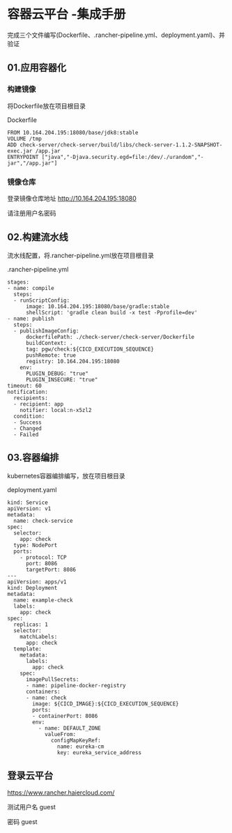 # 容器云平台 -集成手册

完成三个文件编写(Dockerfile、.rancher-pipeline.yml、deployment.yaml)、并验证

## 01.应用容器化

### 构建镜像

将Dockerfile放在项目根目录

Dockerfile

```
FROM 10.164.204.195:18080/base/jdk8:stable
VOLUME /tmp
ADD check-server/check-server/build/libs/check-server-1.1.2-SNAPSHOT-exec.jar /app.jar
ENTRYPOINT ["java","-Djava.security.egd=file:/dev/./urandom","-jar","/app.jar"]
```

### 镜像仓库

登录镜像仓库地址 http://10.164.204.195:18080

请注册用户名密码

## 02.构建流水线

流水线配置，将.rancher-pipeline.yml放在项目根目录

.rancher-pipeline.yml

```
stages:
- name: compile
  steps:
  - runScriptConfig:
      image: 10.164.204.195:18080/base/gradle:stable
      shellScript: 'gradle clean build -x test -Pprofile=dev'
- name: publish
  steps:
  - publishImageConfig:
      dockerfilePath: ./check-server/check-server/Dockerfile
      buildContext: .
      tag: pgw/check:${CICD_EXECUTION_SEQUENCE}
      pushRemote: true
      registry: 10.164.204.195:18080
    env:
      PLUGIN_DEBUG: "true"
      PLUGIN_INSECURE: "true"
timeout: 60
notification:
  recipients:
  - recipient: app
    notifier: local:n-x5zl2
  condition:
  - Success
  - Changed
  - Failed
```

## 03.容器编排

kubernetes容器编排编写，放在项目根目录

deployment.yaml

```
kind: Service
apiVersion: v1
metadata:
  name: check-service
spec:
  selector:
    app: check
  type: NodePort
  ports:
    - protocol: TCP
      port: 8086
      targetPort: 8086
---
apiVersion: apps/v1
kind: Deployment
metadata:
  name: example-check
  labels:
    app: check
spec:
  replicas: 1
  selector:
    matchLabels:
      app: check
  template:
    metadata:
      labels:
        app: check
    spec:
      imagePullSecrets:
      - name: pipeline-docker-registry
      containers:
      - name: check
        image: ${CICD_IMAGE}:${CICD_EXECUTION_SEQUENCE}
        ports:
        - containerPort: 8086
        env:
          - name: DEFAULT_ZONE
            valueFrom:
              configMapKeyRef:
                name: eureka-cm
                key: eureka_service_address
```

## 登录云平台

https://www.rancher.haiercloud.com/

测试用户名 guest

密码 guest